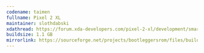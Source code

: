 ```yaml
---
codename: taimen
fullname: Pixel 2 XL
maintainer: slothdabski
xdathread: https://forum.xda-developers.com/pixel-2-xl/development/smartnav-bootleggersrom-3-5-madstinky-t3873957
buildsize: 1.1 GB
mirrorlink: https://sourceforge.net/projects/bootleggersrom/files/builds/taimen/
---
```

